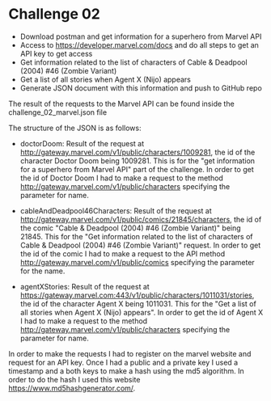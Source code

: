 # Challenge 02

* Download postman and get information for a superhero from Marvel API
* Access to https://developer.marvel.com/docs and do all steps to get an API key to get access
* Get information related to the list of characters of Cable & Deadpool (2004) #46 (Zombie Variant)
* Get a list of all stories when Agent X (Nijo) appears
* Generate JSON document with this information and push to GitHub repo

The result of the requests to the Marvel API can be found inside the challenge_02_marvel.json file

The structure of the JSON is as follows:

* doctorDoom: Result of the request at http://gateway.marvel.com/v1/public/characters/1009281, the id of the character Doctor Doom being 1009281. This is for the "get information for a superhero from Marvel API" part of the challenge. In order to get the id of Doctor Doom I had to make a request to the method http://gateway.marvel.com/v1/public/characters specifying the parameter for name.

* cableAndDeadpool46Characters: Result of the request at http://gateway.marvel.com/v1/public/comics/21845/characters, the id of the comic "Cable & Deadpool (2004) #46 (Zombie Variant)" being 21845. This for the "Get information related to the list of characters of Cable & Deadpool (2004) #46 (Zombie Variant)" request. In order to get the id of the comic I had to make a request to the API method http://gateway.marvel.com/v1/public/comics specifying the parameter for the name.

* agentXStories: Result of the request at https://gateway.marvel.com:443/v1/public/characters/1011031/stories, the id of the character Agent X being 1011031. This for the "Get a list of all stories when Agent X (Nijo) appears". In order to get the id of Agent X I had to make a request to the method http://gateway.marvel.com/v1/public/characters specifying the parameter for name.

In order to make the requests I had to register on the marvel website and request for an API key. Once I had a public and a private key I used a timestamp and a both keys to make a hash using the md5 algorithm. In order to do the hash I used this website https://www.md5hashgenerator.com/.